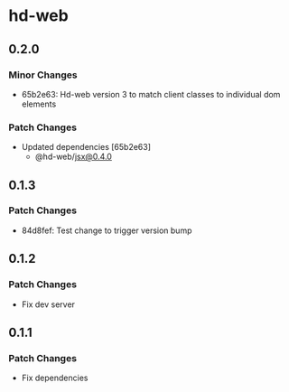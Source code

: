# hd-web

## 0.2.0

### Minor Changes

- 65b2e63: Hd-web version 3 to match client classes to individual dom elements

### Patch Changes

- Updated dependencies [65b2e63]
  - @hd-web/jsx@0.4.0

## 0.1.3

### Patch Changes

- 84d8fef: Test change to trigger version bump

## 0.1.2

### Patch Changes

- Fix dev server

## 0.1.1

### Patch Changes

- Fix dependencies

